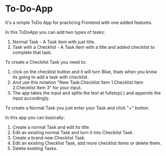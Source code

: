 # To-Do-App
It's a simple ToDo App for practicing Frontend with one added features. 

In this ToDoApp you can add two types of tasks: 
  1. Normal Task - A Task item with just title.
  2. Task with a Checklist - A Task item with a title and added checklist to complete that task.        

To create a Checklist Task you need to: 
  1. click on the checklist button and it will turn Blue, thats when you know its going to add a task with checklist.   
  2. And use this notation "New Task.Checklist Item 1.Checklist Item 2.Checklist Item 3" for your input.   
  3. The app takes the input and splits the text at fullstop(.) and appends the input accordingly.      

To create a Normal Task you just enter your Task and click "+" button.      

In this app you can basically:  
  1. Create a normal Task and edit its title.   
  2. Edit an existing normal Task and turn it into Checklist Task.  
  3. Create a brand new Checklist Task. 
  4. Edit an existing Checklist Task, add more checklist items or delete them.  
  5. Delete existing Tasks.